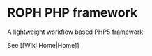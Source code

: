 ROPH PHP framework
===================

A lightweight workflow based PHP5 framework.

See [[Wiki Home|Home]]
